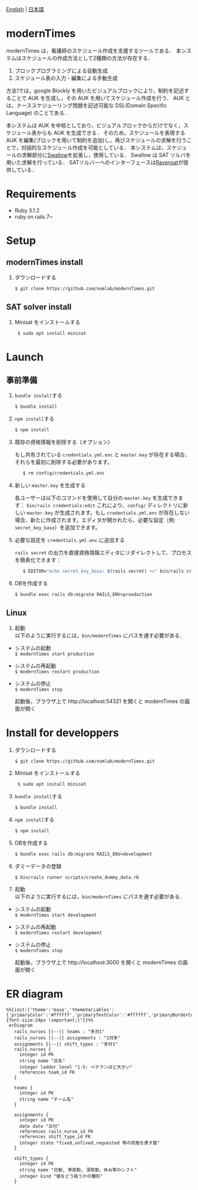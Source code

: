 [English][] | [日本語][]


[English]:  https://github.com/nomlab/modernTimes/blob/main/README.md       "English"
[日本語]:    https://github.com/nomlab/modernTimes/blob/main/README.ja.md    "日本語"

# modernTimes
modernTimes は，看護師のスケジュール作成を支援するツールである．
本システムはスケジュールの作成方法として2種類の方法が存在する．
1. ブロックプログラミングによる自動生成
2. スケジュール表の入力・編集による手動生成

方法1では，google Blockly を用いたビジュアルブロックにより，制約を記述することで AUK を生成し，その AUK を用いてスケジュール作成を行う．
AUK とは，ナーススケジューリング問題を記述可能な DSL(Domain Specific Language) のことである．

本システムは AUK を中核としており，ビジュアルブロックからだけでなく，スケジュール表からも AUK を生成できる．
そのため，スケジュールを表現する AUK を編集(ブロックを用いて制約を追加)し，再びスケジュールの求解を行うことで，対話的なスケジュール作成を可能としている．
本システムは，スケジュールの求解部分に[Swallow](https://github.com/matsuda0528/swallow)を拡張し，使用している．
Swallow は SAT ソルバを用いた求解を行っている．
SATソルバーへのインターフェースは[Ravensat](https://github.com/ueno12345/ravensat)が提供している．

# Requirements
+ Ruby 3.1.2
+ ruby on rails 7~

# Setup
## modernTimes install
1. ダウンロードする
   ```bash
   $ git clone https://github.com/nomlab/modernTimes.git
   ```

## SAT solver install
1. Minisat をインストールする
   ```bash
    $ sudo apt install minisat
   ```

# Launch
## 事前準備
1. `bundle install`する
   ```bash
   $ bundle install
   ```
2. `npm install`する
   ```bash
   $ npm install
   ```
3. 既存の資格情報を削除する（オプション）

   もし共有されている `credentials.yml.enc` と `master.key` が存在する場合、それらを最初に削除する必要があります。
   ```bash
      $ rm config/credentials.yml.enc
   ```
4. 新しい `master.key` を生成する

   各ユーザーは以下のコマンドを使用して自分の `master.key` を生成できます：
   `bin/rails credentials:edit`
   これにより、`config/` ディレクトリに新しい `master.key` が生成されます。もし `credentials.yml.enc` が存在しない場合、新たに作成されます。エディタが開かれたら、必要な設定（例: `secret_key_base`）を追加できます。
5. 必要な設定を `credentials.yml.enc` に追加する

   `rails secret` の出力を直接資格情報エディタにリダイレクトして、プロセスを簡素化できます：
   ```bash
      $ EDITOR="echo secret_key_base: $(rails secret) >>" bin/rails credentials:edit
   ```
6. DBを作成する
   ```bash
   $ bundle exec rails db:migrate RAILS_ENV=prooduction
   ```

## Linux
1. 起動<br >
   以下のように実行するには，`bin/modernTimes` にパスを通す必要がある．
+ システムの起動<br >
  `$ modernTimes start production`
+ システムの再起動<br >
  `$ modernTimes restart production`
+ システムの停止<br >
  `$ modernTimes stop`

   起動後，ブラウザ上で http://localhost:54321 を開くと modernTimes の画面が開く


# Install for developpers
1. ダウンロードする
   ```bash
   $ git clone https://github.com/nomlab/modernTimes.git
   ```
2. Minisat をインストールする
   ```bash
    $ sudo apt install minisat
   ```
3. `bundle install`する
   ```bash
   $ bundle install
   ```
4. `npm install`する
   ```bash
   $ npm install
   ```
5. DBを作成する
   ```bash
   $ bundle exec rails db:migrate RAILS_ENV=development
   ```
6. ダミーデータの登録
   ```
   $ bin/rails runner scripts/create_dummy_data.rb
   ```
7. 起動<br >
   以下のように実行するには，`bin/modernTimes` にパスを通す必要がある．
+ システムの起動<br >
  `$ modernTimes start development`
+ システムの再起動<br >
  `$ modernTimes restart development`
+ システムの停止<br >
  `$ modernTimes stop`

   起動後，ブラウザ上で http://localhost:3000 を開くと modernTimes の画面が開く

# ER diagram
```mermaid
%%{init:{'theme':'base','themeVariables':{'primaryColor':'#ffffff','primaryTextColor':'#ffffff','primaryBorderColor':'#000000','secondaryColor':'#000000','lineColor':'#000000','noteTextColor':'#000000','noteBkgColor':'#000000','textColor':'#000000','fontSize':'20px','fontFamily':''},'themeCSS':"text.actor {font-size:24px !important;}"}}%%
 erDiagram
   rails_nurses }|--|| teams : "多対1"
   rails_nurses ||--|{ assignments : "1対多"
   assignments }|--|| shift_types : "多対1"
   rails_nurses {
     integer id PK
     string name "氏名"
     integer ladder_level "1-5: ベテランほど大きい"
     references team_id FK
   }

   teams {
     integer id PK
     string name "チーム名"
   }

   assignments {
     integer id PK
     date date "日付"
     references rails_nurse_id FK
     references shift_type_id FK
     integer state "fixed,unfixed,requested 等の状態を表す数"
   }

   shift_types {
     integer id PK
     string name "日勤, 準夜勤, 深夜勤，休み等のシフト"
     integer kind "値をどう扱うかの種別"
   }
 ```
